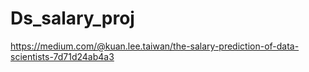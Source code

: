 # Ds_salary_proj

https://medium.com/@kuan.lee.taiwan/the-salary-prediction-of-data-scientists-7d71d24ab4a3
